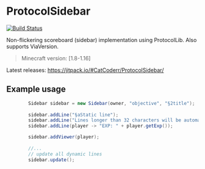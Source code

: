 # ProtocolSidebar
[![Build Status](https://travis-ci.org/CatCoderr/ProtocolSidebar.svg?branch=master)](https://travis-ci.org/CatCoderr/ProtocolSidebar) 

Non-flickering scoreboard (sidebar) implementation using ProtocolLib.
Also supports ViaVersion.

> Minecraft version: [1.8-1.16]

Latest releases: https://jitpack.io/#CatCoderr/ProtocolSidebar/

## Example usage

```java
        Sidebar sidebar = new Sidebar(owner, "objective", "§2title");
        
        sidebar.addLine("§aStatic line");
        sidebar.addLine("Lines longer than 32 characters will be automatically truncated if player version is < 1.13");
        sidebar.addLine(player -> "EXP: " + player.getExp());

        sidebar.addViewer(player);
        
        //...
        // update all dynamic lines 
        sidebar.update();
```